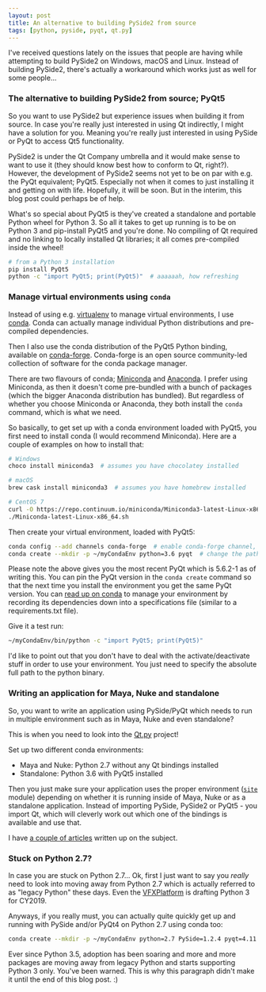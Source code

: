 ```yaml
---
layout: post
title: An alternative to building PySide2 from source
tags: [python, pyside, pyqt, qt.py]
---
```


I've received questions lately on the issues that people are having while attempting to build PySide2 on Windows, macOS and Linux. Instead of building PySide2, there's actually a workaround which works just as well for some people...

<!--more-->

### The alternative to building PySide2 from source; PyQt5

So you want to use PySide2 but experience issues when building it from source. In case you're really just interested in using Qt indirectly, I might have a solution for you. Meaning you're really just interested in using PySide or PyQt to access Qt5 functionality.

PySide2 is under the Qt Company umbrella and it would make sense to want to use it (they should know best how to conform to Qt, right?). However, the development of PySide2 seems not yet to be on par with e.g. the PyQt equivalent; PyQt5. Especially not when it comes to just installing it and getting on with life. Hopefully, it will be soon. But in the interim, this blog post could perhaps be of help.

What's so special about PyQt5 is they've created a standalone and portable Python wheel for Python 3. So all it takes to get up running is to be on Python 3 and pip-install PyQt5 and you're done. No compiling of Qt required and no linking to locally installed Qt libraries; it all comes pre-compiled inside the wheel!

```bash
# from a Python 3 installation
pip install PyQt5
python -c "import PyQt5; print(PyQt5)"  # aaaaaah, how refreshing
```

### Manage virtual environments using `conda`

Instead of using e.g. [virtualenv](https://virtualenv.pypa.io/en/stable/) to manage virtual environments, I use [conda](https://conda.io/docs/using/). Conda can actually manage individual Python distributions and pre-compiled dependencies.

Then I also use the conda distribution of the PyQt5 Python binding, available on [conda-forge](https://conda-forge.github.io). Conda-forge is an open source community-led collection of software for the conda package manager.

There are two flavours of conda; [Miniconda](https://conda.io/miniconda.html) and [Anaconda](https://anaconda.org). I prefer using Miniconda, as then it doesn't come pre-bundled with a bunch of packages (which the bigger Anaconda distribution has bundled). But regardless of whether you choose Miniconda or Anaconda, they both install the `conda` command, which is what we need.

So basically, to get set up with a conda environment loaded with PyQt5, you first need to install conda (I would recommend Miniconda). Here are a couple of examples on how to install that:

```bash
# Windows
choco install miniconda3  # assumes you have chocolatey installed

# macOS
brew cask install miniconda3  # assumes you have homebrew installed

# CentOS 7
curl -O https://repo.continuum.io/miniconda/Miniconda3-latest-Linux-x86_64.sh
./Miniconda-latest-Linux-x86_64.sh
```

Then create your virtual environment, loaded with PyQt5:

```bash
conda config --add channels conda-forge  # enable conda-forge channel, which contains the PyQt5 distributions
conda create --mkdir -p ~/myCondaEnv python=3.6 pyqt  # change the path into where you want your Python env
```

Please note the above gives you the most recent PyQt which is 5.6.2-1 as of writing this. You can pin the PyQt version in the `conda create` command so that the next time you install the environment you get the same PyQt version. You can [read up on conda](https://conda.io/docs/using/) to manage your environment by recording its dependencies down into a specifications file (similar to a requirements.txt file).

Give it a test run:

```bash
~/myCondaEnv/bin/python -c "import PyQt5; print(PyQt5)"
```

I'd like to point out that you don't have to deal with the activate/deactivate stuff in order to use your environment. You just need to specify the absolute full path to the python binary.


### Writing an application for Maya, Nuke and standalone

So, you want to write an application using PySide/PyQt which needs to run in multiple environment such as in Maya, Nuke and even standalone?

This is when you need to look into the [Qt.py](https://github.com/mottosso/Qt.py) project!

Set up two different conda environments:

- Maya and Nuke: Python 2.7 without any Qt bindings installed
- Standalone: Python 3.6 with PyQt5 installed

Then you just make sure your application uses the proper environment ([`site`](https://docs.python.org/3/library/site.html) module) depending on whether it is running inside of Maya, Nuke or as a standalone application. Instead of importing PySide, PySide2 or PyQt5 - you import Qt, which will cleverly work out which one of the bindings is available and use that.

I have [a couple of articles](https://fredrikaverpil.github.io/blog/tag/qtpy/) written up on the subject.


### Stuck on Python 2.7?

In case you are stuck on Python 2.7... Ok, first I just want to say you *really* need to look into moving away from Python 2.7 which is actually referred to as "legacy Python" these days. Even the [VFXPlatform](https://www.vfxplatform.com) is drafting Python 3 for CY2019.

Anyways, if you really must, you can actually quite quickly get up and running with PySide and/or PyQt4 on Python 2.7 using conda too:

```bash
conda create --mkdir -p ~/myCondaEnv python=2.7 PySide=1.2.4 pyqt=4.11.4
```

Ever since Python 3.5, adoption has been soaring and more and more packages are moving away from legacy Python and starts supporting Python 3 only. You've been warned. This is why this paragraph didn't make it until the end of this blog post. :)
